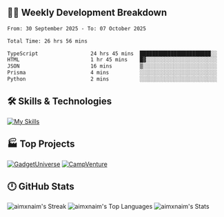 

## 🧑‍💻 Weekly Development Breakdown

<!--START_SECTION:waka-->

```txt
From: 30 September 2025 - To: 07 October 2025

Total Time: 26 hrs 56 mins

TypeScript                 24 hrs 45 mins  ███████████████████████░░   91.89 %
HTML                       1 hr 45 mins    █▓░░░░░░░░░░░░░░░░░░░░░░░   06.50 %
JSON                       16 mins         ▒░░░░░░░░░░░░░░░░░░░░░░░░   01.03 %
Prisma                     4 mins          ░░░░░░░░░░░░░░░░░░░░░░░░░   00.28 %
Python                     2 mins          ░░░░░░░░░░░░░░░░░░░░░░░░░   00.17 %
```

<!--END_SECTION:waka-->

## 🛠️ Skills & Technologies

[![My Skills](https://skillicons.dev/icons?i=angular,react,docker,mongodb,nodejs,express,github,bootstrap,prisma,postman,postgres)](https://skillicons.dev)

## 🏭 Top Projects

[![GadgetUniverse](https://github-readme-stats.vercel.app/api/pin/?username=aimxnaim&repo=GadgetUniverse&theme=tokyonight&show_icons=true&hide_border=true)](https://github.com/aimxnaim/GadgetUniverse)
[![CampVenture](https://github-readme-stats.vercel.app/api/pin/?username=aimxnaim&repo=CampVenture&theme=tokyonight&show_icons=true&hide_border=true)](https://github.com/aimxnaim/CampVenture)

## 🕛 GitHub Stats

![aimxnaim's Streak](https://streak-stats.demolab.com?user=aimxnaim&theme=tokyonight&show_icons=true&hide_border=true)
![aimxnaim's Top Languages](https://github-readme-stats.vercel.app/api/top-langs/?username=aimxnaim&theme=tokyonight&show_icons=true&hide_border=true&layout=compact)
![aimxnaim's Stats](https://github-readme-stats.vercel.app/api?username=aimxnaim&theme=tokyonight&show_icons=true&hide_border=true&count_private=true)




